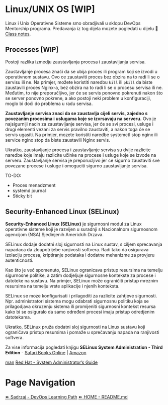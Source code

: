 # Linux/UNIX OS [WIP]
Linux i Unix Operativne Sisteme smo obradjivali u sklopu DevOps Mentorship programa. Predavanja iz tog dijela mozete pogledati u dijelu 📝 [Class notes](). 

## Processes [WIP]

Postoji razlika izmedju zaustavljanja procesa i zaustavljanja servisa.

Zaustavljanje procesa znači da se ubija proces ili program koji se izvodi u operativnom sustavu. Ovo ce zaustaviti proces bez obzira na to radi li se o servisu ili ne. Na primjer, možete koristiti naredbu `kill` ili `pkill` da biste zaustavili proces Nginx-a, bez obzira na to radi li se o procesu servisa ili ne. Međutim, to nije preporučljivo, jer će se servis ponovno pokrenuti nakon što se server ponovno pokrene, a ako postoji neki problem u konfiguraciji, moglo bi doći do problema u radu servisa.

**Zaustavljanje servisa znaci da se zaustavlja cijeli servis, zajedno s povezanim procesima i uslugama koje se izvrsavaju na serveru.** Ovo je najsigurniji nacin za zaustavljanje servisa, jer će se svi procesi, usluge i drugi elementi vezani za servis pravilno zaustaviti, a nakon toga će se servis ugasiti. Na primjer, mozete koristiti naredbe systemctl stop nginx ili service nginx stop da biste zaustavili Nginx servis.

Ukratko, zaustavljanje procesa i zaustavljanje servisa su dvije razlicite naredbe koje imaju razlicite učinke na procese i usluge koje se izvode na serveru. Zaustavljanje servisa je preporucljivo jer ce sigurno zaustaviti sve povezane procese i usluge i omoguciti sigurno zaustavljanje servisa.

TO-DO:
- Proces menadzment
- systemd journal
- Sticky bit

## Security-Enhanced Linux (SELinux)   
**Security-Enhanced Linux (SELinux)** je sigurnosni modul za Linux operativne sisteme koji je razvijen u suradnji s Nacionalnom sigurnosnom agencijom (NSA) Sjedinjenih Americkih Drzava.

SELinux dodaje dodatni sloj sigurnosti na Linux sustav, s ciljem sprecavanja napadaca da zloupotrijebe ranjivosti softvera. Radi tako da osigurava izolaciju procesa, kriptiranje podataka i dodatne mehanizme za provjeru autenticnosti.

Kao što je već spomenuto, SELinux ogranicava pristup resursima na temelju sigurnosne politike, a zatim dodjeljuje sigurnosne kontekste za procese i datoteke na sustavu. Na primjer, SELinux može ograničiti pristup mreznim resursima na temelju vrste aplikacije i njenih konteksta.

SELinux se moze konfigurisati i prilagoditi za razlicite zahtjeve sigurnosti. Npr. administratori sistema mogu odabrati sigurnosnu politiku koja se prilagodjava okruzenju sistema ili promijeniti sigurnosni kontekst resursa kako bi se osiguralo da samo određeni procesi imaju pristup odredjenim datotekama.

Ukratko, SELinux pruža dodatni sloj sigurnosti na Linux sustavu koji ograničava pristup resursima i pomaže u sprečavanju napada na ranjivosti softvera.

Za vise informacija pogledati knjigu **SELinux System Administration - Third Edition** - [Safari Books Online](https://learning.oreilly.com/library/view/selinux-system-administration/9781800201477/) | [Amazon](https://www.amazon.com/SELinux-System-Administration-applications-information/dp/1800201478)  

[man](http://man.cat-v.org/unix_10th/)
[Red Hat - System Administrator’s Guide](https://access.redhat.com/documentation/en-us/red_hat_enterprise_linux/7/html/system_administrators_guide/index)

# Page Navigation  

[:fast_forward: Sadrzaj - DevOps Learning Path](../table-of-contents.md)
[:fast_forward: HOME - README.md](../README.md) 
